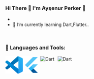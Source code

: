 
### Hi There 👋 I'm Ayşenur Perker :eyes: 
-
- 🌱 I’m currently learning Dart,Flutter..
<br />

### 🔧 Languages and Tools:

<img align="left" alt="Visual Studio Code" width="55px" src="https://raw.githubusercontent.com/github/explore/80688e429a7d4ef2fca1e82350fe8e3517d3494d/topics/visual-studio-code/visual-studio-code.png" />
<img align="left" alt="Flutter" width="55px" src="https://raw.githubusercontent.com/github/explore/cebd63002168a05a6a642f309227eefeccd92950/topics/flutter/flutter.png" />
<img align="left" alt="Dart" width="55px" src="https://upload.wikimedia.org/wikipedia/commons/7/7e/Dart-logo.png" />
<img align="left" alt="Dart" width="55px" src="https://imgbin.com/png/MdRdCfjT/firebase-cloud-messaging-computer-icons-google-cloud-messaging-angularjs-png" />

<br />
 

 
  
<!---
aysenurperker1/aysenurperker1 is a ✨ special ✨ repository because its `README.md` (this file) appears on your GitHub profile.
You can click the Preview link to take a look at your changes.
--->
